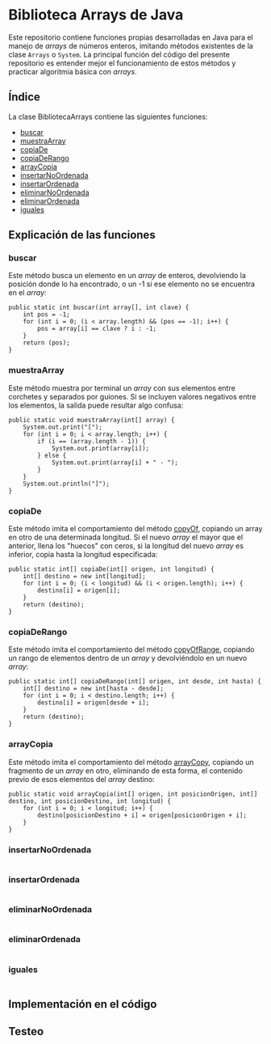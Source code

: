 # Biblioteca Arrays de Java
Este repositorio contiene funciones propias desarrolladas en Java para el manejo de _arrays_ de números enteros, imitando métodos existentes de la clase `Arrays` o `System`. La principal función del código del presente repositorio es entender mejor el funcionamiento de estos métodos y practicar algoritmia básica con _arrays_.

## Índice

La clase BibliotecaArrays contiene las siguientes funciones:

- [buscar](#buscar)
- [muestraArray](#muestraarray)
- [copiaDe](#copiade)
- [copiaDeRango](#copiaderango)
- [arrayCopia](#arraycopia)
- [insertarNoOrdenada](#insertarnoordenada)
- [insertarOrdenada](#insertarordenada)
- [eliminarNoOrdenada](#eliminarnoordenada)
- [eliminarOrdenada](#eliminarordenada)
- [iguales](#iguales)

## Explicación de las funciones

### buscar
Este método busca un elemento en un _array_ de enteros, devolviendo la posición donde lo ha encontrado, o un -1 si ese elemento no se encuentra en el _array_:
```
public static int buscar(int array[], int clave) {
    int pos = -1;
    for (int i = 0; (i < array.length) && (pos == -1); i++) {
        pos = array[i] == clave ? i : -1;
    }
    return (pos);
}
```
### muestraArray
Este método muestra por terminal un _array_ con sus elementos entre corchetes y separados por guiones. Si se incluyen valores negativos entre los elementos, la salida puede resultar algo confusa:
```
public static void muestraArray(int[] array) {
    System.out.print("[");
    for (int i = 0; i < array.length; i++) {
        if (i == (array.length - 1)) {
            System.out.print(array[i]);
        } else {
            System.out.print(array[i] + " - ");
        }
    }
    System.out.println("]");
}
```
### copiaDe
Este método imita el comportamiento del método [copyOf](https://docs.oracle.com/javase/7/docs/api/java/util/Arrays.html#copyOf(int[],%20int)), copiando un array en otro de una determinada longitud. Si el nuevo _array_ el mayor que el anterior, llena los "huecos" con ceros, si la longitud del nuevo _array_ es inferior, copia hasta la longitud especificada:
```
public static int[] copiaDe(int[] origen, int longitud) {
    int[] destino = new int[longitud];
    for (int i = 0; (i < longitud) && (i < origen.length); i++) {
        destino[i] = origen[i];
    }
    return (destino);
}
```
### copiaDeRango
Este método imita el comportamiento del método [copyOfRange](https://docs.oracle.com/javase/7/docs/api/java/util/Arrays.html#copyOfRange(int[],%20int,%20int)), copiando un rango de elementos dentro de un _array_ y devolviéndolo en un nuevo _array_:
```
public static int[] copiaDeRango(int[] origen, int desde, int hasta) {
    int[] destino = new int[hasta - desde];
    for (int i = 0; i < destino.length; i++) {
        destino[i] = origen[desde + i];
    }
    return (destino);
}
```
### arrayCopia
Este método imita el comportamiento del método [arrayCopy](https://docs.oracle.com/javase/7/docs/api/java/lang/System.html#arraycopy(java.lang.Object,%20int,%20java.lang.Object,%20int,%20int)), copiando un fragmento de un _array_ en otro, eliminando de esta forma, el contenido previo de esos elementos del _array_ destino:

```
public static void arrayCopia(int[] origen, int posicionOrigen, int[] destino, int posicionDestino, int longitud) {
    for (int i = 0; i < longitud; i++) {
        destino[posicionDestino + i] = origen[posicionOrigen + i];
    }
}
```
### insertarNoOrdenada

```
```
### insertarOrdenada

```
```
### eliminarNoOrdenada

```
```
### eliminarOrdenada

```
```
### iguales 

```
```

## Implementación en el código

## Testeo

